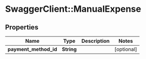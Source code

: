 # SwaggerClient::ManualExpense

## Properties
Name | Type | Description | Notes
------------ | ------------- | ------------- | -------------
**payment_method_id** | **String** |  | [optional] 


